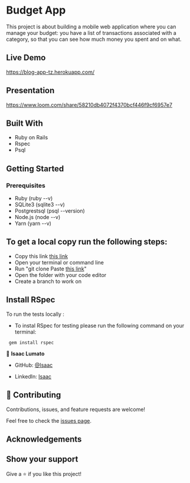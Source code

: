 #  Budget App

This project is about building a mobile web application where you can manage your budget: you have a list of transactions associated with a category, so that you can see how much money you spent and on what.

## Live Demo
https://blog-app-tz.herokuapp.com/

## Presentation
https://www.loom.com/share/58210db4072f4370bcf446f9cf6957e7

## Built With

* Ruby on Rails
* Rspec
* Psql

## Getting Started

### Prerequisites

* Ruby (ruby --v)
* SQLite3 (sqlite3 --v)
* Postgrestsql (psql --version)
* Node.js (node --v)
* Yarn (yarn --v)

## To get a local copy run the following steps:
- Copy this link [this link](https://github.com/isaka-lumato/budget-app.git)
- Open your terminal or command line
- Run "git clone Paste [this link](https://github.com/isaka-lumato/budget_app)"
- Open the folder with your code editor
- Create a branch to work on


## Install RSpec

To run the tests locally :

* To instal RSpec for testing please run the following command on your terminal:

 ` gem install rspec`
 
 👤 **Isaac Lumato**

- GitHub: [@Isaac](https://github.com/isaka-lumato)

- LinkedIn: [Isaac](https://www.linkedin.com/in/isaka-william-90773020b/)
 
## 🤝 Contributing

Contributions, issues, and feature requests are welcome!

Feel free to check the [issues page](../../issues/).


## Acknowledgements

## Show your support

Give a ⭐️ if you like this project!

